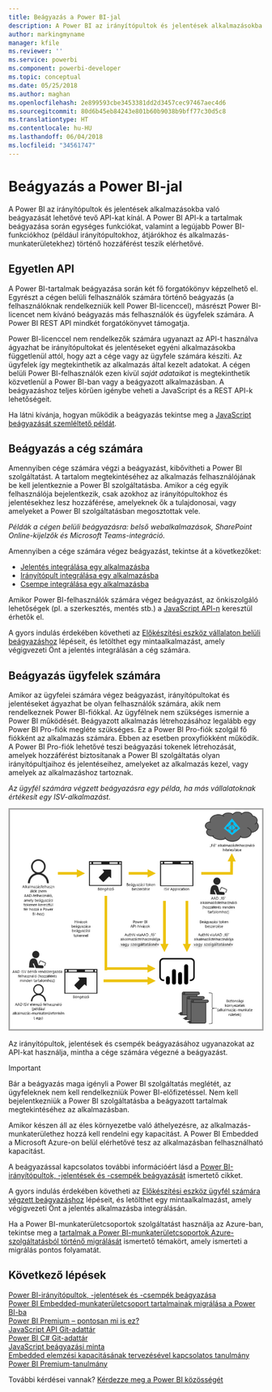 ```yaml
---
title: Beágyazás a Power BI-jal
description: A Power BI az irányítópultok és jelentések alkalmazásokba való beágyazását lehetővé tevő API-kat kínál.
author: markingmyname
manager: kfile
ms.reviewer: ''
ms.service: powerbi
ms.component: powerbi-developer
ms.topic: conceptual
ms.date: 05/25/2018
ms.author: maghan
ms.openlocfilehash: 2e899593cbe3453381dd2d3457cec97467aec4d6
ms.sourcegitcommit: 80d6b45eb84243e801b60b9038b9bff77c30d5c8
ms.translationtype: HT
ms.contentlocale: hu-HU
ms.lasthandoff: 06/04/2018
ms.locfileid: "34561747"
---
```

# <a name="embedding-with-power-bi"></a>Beágyazás a Power BI-jal
A Power BI az irányítópultok és jelentések alkalmazásokba való beágyazását lehetővé tevő API-kat kínál. A Power BI API-k a tartalmak beágyazása során egységes funkciókat, valamint a legújabb Power BI-funkciókhoz (például irányítópultokhoz, átjárókhoz és alkalmazás-munkaterületekhez) történő hozzáférést teszik elérhetővé.

## <a name="a-single-api"></a>Egyetlen API
A Power BI-tartalmak beágyazása során két fő forgatókönyv képzelhető el.  Egyrészt a cégen belüli felhasználók számára történő beágyazás (a felhasználóknak rendelkezniük kell Power BI-licenccel), másrészt Power BI-licencet nem kívánó beágyazás más felhasználók és ügyfelek számára. A Power BI REST API mindkét forgatókönyvet támogatja. 

Power BI-licenccel nem rendelkezők számára ugyanazt az API-t használva ágyazhat be irányítópultokat és jelentéseket egyéni alkalmazásokba függetlenül attól, hogy azt a cége vagy az ügyfele számára készíti. Az ügyfelek így megtekinthetik az alkalmazás által kezelt adatokat. A cégen belüli Power BI-felhasználók ezen kívül *saját adataikat* is megtekinthetik közvetlenül a Power BI-ban vagy a beágyazott alkalmazásban. A beágyazáshoz teljes körűen igénybe veheti a JavaScript és a REST API-k lehetőségeit.

Ha látni kívánja, hogyan működik a beágyazás tekintse meg a [JavaScript beágyazását szemléltető példát](https://microsoft.github.io/PowerBI-JavaScript/demo/).

## <a name="embedding-for-your-organization"></a>Beágyazás a cég számára
Amennyiben cége számára végzi a beágyazást, kibővítheti a Power BI szolgáltatást. A tartalom megtekintéséhez az alkalmazás felhasználójának be kell jelentkeznie a Power BI szolgáltatásba. Amikor a cég egyik felhasználója bejelentkezik, csak azokhoz az irányítópultokhoz és jelentésekhez lesz hozzáférése, amelyeknek ők a tulajdonosai, vagy amelyeket a Power BI szolgáltatásban megosztottak vele. 

*Példák a cégen belüli beágyazásra: belső webalkalmazások, SharePoint Online-kijelzők és Microsoft Teams-integráció.*

Amennyiben a cége számára végez beágyazást, tekintse át a következőket:

* [Jelentés integrálása egy alkalmazásba](integrate-report.md)
* [Irányítópult integrálása egy alkalmazásba](integrate-dashboard.md)
* [Csempe integrálása egy alkalmazásba](integrate-tile.md)

Amikor Power BI-felhasználók számára végez beágyazást, az önkiszolgáló lehetőségek (pl. a szerkesztés, mentés stb.) a [JavaScript API-n](https://github.com/Microsoft/PowerBI-JavaScript) keresztül érhetők el.

A gyors indulás érdekében követheti az [Előkészítési eszköz vállalaton belüli beágyazáshoz](https://aka.ms/embedsetup/UserOwnsData) lépéseit, és letölthet egy mintaalkalmazást, amely végigvezeti Önt a jelentés integrálásán a cég számára.

## <a name="embedding-for-your-customers"></a>Beágyazás ügyfelek számára
Amikor az ügyfelei számára végez beágyazást, irányítópultokat és jelentéseket ágyazhat be olyan felhasználók számára, akik nem rendelkeznek Power BI-fiókkal. Az ügyfélnek nem szükséges ismernie a Power BI működését. Beágyazott alkalmazás létrehozásához legalább egy Power BI Pro-fiók megléte szükséges. Ez a Power BI Pro-fiók szolgál fő fiókként az alkalmazás számára. Ebben az esetben proxyfiókként működik. A Power BI Pro-fiók lehetővé teszi beágyazási tokenek létrehozását, amelyek hozzáférést biztosítanak a Power BI szolgáltatás olyan irányítópultjaihoz és jelentéseihez, amelyeket az alkalmazás kezel, vagy amelyek az alkalmazáshoz tartoznak. 

*Az ügyfél számára végzett beágyazásra egy példa, ha más vállalatoknak értékesít egy ISV-alkalmazást.*

![A beágyazás folyamata ügyfelek számára végzett beágyazás során](media/embedding/powerbi-embed-flow.png)

Az irányítópultok, jelentések és csempék beágyazásához ugyanazokat az API-kat használja, mintha a cége számára végezné a beágyazást.

> [!IMPORTANT]
> Bár a beágyazás maga igényli a Power BI szolgáltatás meglétét, az ügyfeleknek nem kell rendelkezniük Power BI-előfizetéssel. Nem kell bejelentkezniük a Power BI szolgáltatásba a beágyazott tartalmak megtekintéséhez az alkalmazásban.
> 

Amikor készen áll az éles környezetbe való áthelyezésre, az alkalmazás-munkaterülethez hozzá kell rendelni egy kapacitást. A Power BI Embedded a Microsoft Azure-on belül elérhetővé tesz az alkalmazásban felhasználható kapacitást.

A beágyazással kapcsolatos további információért lásd a [Power BI-irányítópultok, -jelentések és -csempék beágyazását](embedding-content.md) ismertető cikket.

A gyors indulás érdekében követheti az [Előkészítési eszköz ügyfél számára végzett beágyazáshoz](https://aka.ms/embedsetup/AppOwnsData) lépéseit, és letölthet egy mintaalkalmazást, amely végigvezeti Önt a jelentés alkalmazásba integrálásán.

Ha a Power BI-munkaterületcsoportok szolgáltatást használja az Azure-ban, tekintse meg a [tartalmak a Power BI-munkaterületcsoportok Azure-szolgáltatásból történő migrálását](migrate-from-powerbi-embedded.md) ismertető témakört, amely ismerteti a migrálás pontos folyamatát.

## <a name="next-steps"></a>Következő lépések
[Power BI-irányítópultok, -jelentések és -csempék beágyazása](embedding-content.md)  
[Power BI Embedded-munkaterületcsoport tartalmainak migrálása a Power BI-ba](migrate-from-powerbi-embedded.md)  
[Power BI Premium – pontosan mi is ez?](../service-premium.md)  
[JavaScript API Git-adattár](https://github.com/Microsoft/PowerBI-JavaScript)  
[Power BI C# Git-adattár](https://github.com/Microsoft/PowerBI-CSharp)  
[JavaScript beágyazási minta](https://microsoft.github.io/PowerBI-JavaScript/demo/)  
[Embedded elemzési kapacitásának tervezésével kapcsolatos tanulmány](https://aka.ms/pbiewhitepaper)  
[Power BI Premium-tanulmány](https://aka.ms/pbipremiumwhitepaper)  

További kérdései vannak? [Kérdezze meg a Power BI közösségét](http://community.powerbi.com/)

